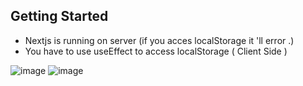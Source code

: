
## Getting Started

- Nextjs is running on server (if you acces localStorage it 'll error .)
- You have to use useEffect to access localStorage ( Client Side )


![image](https://user-images.githubusercontent.com/80196985/179395968-24f4c372-e8de-4014-b6db-e1e147ffe60e.png)
![image](https://user-images.githubusercontent.com/80196985/179395993-33c7410b-34fc-4b28-9606-0bb946630fa2.png)
